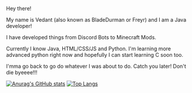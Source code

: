 Hey there!

My name is Vedant (also known as BladeDurman or Freyr) and I am a Java developer!

I have developed things from Discord Bots to Minecraft Mods.

Currently I know Java, HTML/CSS/JS and Python. I'm learning more advanced python right now and hopefully I can start learning C soon too.

I'mma go back to go do whatever I was about to do. Catch you later! Don't die byeeee!!!

[![Anurag's GitHub stats](https://github-readme-stats.vercel.app/api?username=vedantgrover&count_private=true&show_icons=true&theme=dark)](https://github.com/anuraghazra/github-readme-stats)
[![Top Langs](https://github-readme-stats.vercel.app/api/top-langs/?username=vedantgrover&layout=compact&show_icons=true&theme=dark)](https://github.com/anuraghazra/github-readme-stats)
